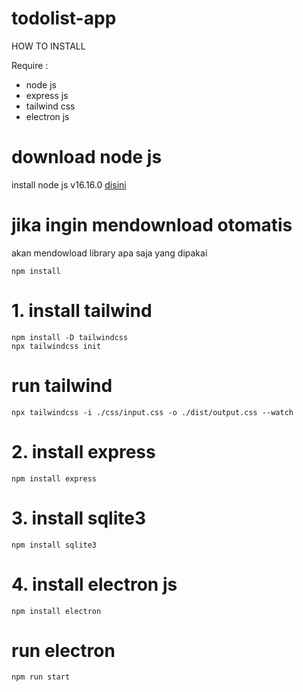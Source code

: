 # todolist-app

HOW TO INSTALL

Require :
- node js
- express js
- tailwind css
- electron js
# download node js
install node js v16.16.0 [disini](https://nodejs.org/en/)
# jika ingin mendownload otomatis
akan mendowload library apa saja yang dipakai
```
npm install 
```
# 1. install tailwind
```
npm install -D tailwindcss
npx tailwindcss init
```
# run tailwind
```
npx tailwindcss -i ./css/input.css -o ./dist/output.css --watch
```
# 2. install express
```
npm install express
```
# 3. install sqlite3
```
npm install sqlite3
```
# 4. install electron js
```
npm install electron
```
# run electron
```
npm run start
```

